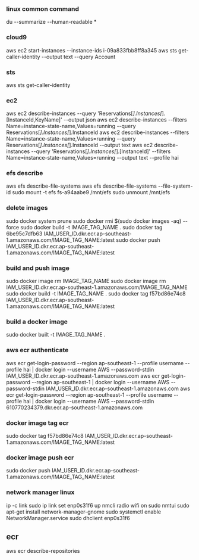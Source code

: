 ### linux common command

du --summarize --human-readable \*

### cloud9

aws ec2 start-instances --instance-ids i-09a833fbb8ff8a345
aws sts get-caller-identity --output text --query Account

### sts

aws sts get-caller-identity

### ec2

aws ec2 describe-instances --query 'Reservations[*].Instances[*].[InstanceId,KeyName]' --output json
aws ec2 describe-instances --filters Name=instance-state-name,Values=running --query Reservations[*].Instances[*].InstanceId
aws ec2 describe-instances --filters Name=instance-state-name,Values=running --query Reservations[*].Instances[*].InstanceId --output text
aws ec2 describe-instances --query 'Reservations[*].Instances[*].[InstanceId]' --filters Name=instance-state-name,Values=running --output text --profile hai

### efs describe

aws efs describe-file-systems
aws efs describe-file-systems --file-system-id
sudo mount -t efs fs-a94aabe9 /mnt/efs
sudo unmount /mnt/efs

### delete images

sudo docker system prune
sudo docker rmi $(sudo docker images -aq) --force
sudo docker build -t IMAGE_TAG_NAME .
sudo docker tag 6be95c7dfb63 IAM_USER_ID.dkr.ecr.ap-southeast-1.amazonaws.com/IMAGE_TAG_NAME:latest
sudo docker push IAM_USER_ID.dkr.ecr.ap-southeast-1.amazonaws.com/IMAGE_TAG_NAME:latest

### build and push image

sudo docker image rm IMAGE_TAG_NAME
sudo docker image rm IAM_USER_ID.dkr.ecr.ap-southeast-1.amazonaws.com/IMAGE_TAG_NAME
sudo docker build -t IMAGE_TAG_NAME .
sudo docker tag f57bd86e74c8 IAM_USER_ID.dkr.ecr.ap-southeast-1.amazonaws.com/IMAGE_TAG_NAME:latest

### build a docker image

sudo docker built -t IMAGE_TAG_NAME
.

### aws ecr authenticate

aws ecr get-login-password --region ap-southeast-1 --profile username --profile hai | docker login --username AWS --password-stdin IAM_USER_ID.dkr.ecr.ap-southeast-1.amazonaws.com
aws ecr get-login-password --region ap-southeast-1 | docker login --username AWS --password-stdin IAM_USER_ID.dkr.ecr.ap-southeast-1.amazonaws.com
aws ecr get-login-password --region ap-southeast-1 --profile username --profile hai | docker login --username AWS --password-stdin 610770234379.dkr.ecr.ap-southeast-1.amazonaws.com

### docker image tag ecr

sudo docker tag f57bd86e74c8 IAM_USER_ID.dkr.ecr.ap-southeast-1.amazonaws.com/IMAGE_TAG_NAME:latest

### docker image push ecr

sudo docker push IAM_USER_ID.dkr.ecr.ap-southeast-1.amazonaws.com/IMAGE_TAG_NAME:latest

### network manager linux

ip -c link
sudo ip link set enp0s31f6 up
nmcli radio wifi on
sudo nmtui
sudo apt-get install network-manager-gnome
sudo systemctl enable NetworkManager.service
sudo dhclient enp0s31f6

## ecr

aws ecr describe-repositories
